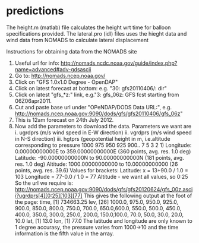 # predictions
The height.m (matlab) file calculates the height wrt time for balloon specifications provided.
The lateral.pro (idl) files uses the hieght data and wind data from NOMADS to calculate lateral displacement

Instructions for obtaining data from the NOMADS site

1. Useful url for info:  http://nomads.ncdc.noaa.gov/guide/index.php?name=advanced#adv-gdsascii
2. Go to: http://nomads.ncep.noaa.gov/
3. Click on "GFS 1.0x1.0 Degree - OpenDAP"
4. Click on latest forecast at bottom: e.g. "30: gfs20110406/: dir"
5. Click on latest "gfs_*z:" link, e.g."3: gfs_06z: GFS fcst starting from 06Z06apr2011. 
6. Cut and paste base url under "OPeNDAP/DODS Data URL:", e.g. http://nomads.ncep.noaa.gov:9090/dods/gfs/gfs20110406/gfs_06z"
7. This is 12am forecast on 24th July 2012.
8. Now add the parameters to download the data. Parameters we want are
i. ugrdprs (m/s wind speed in E-W direction)
ii. vgrdprs (m/s wind speed in N-S direction)
iii. hgtprs (geopotential height in m, i.e.altitude  corresponding to pressure
1000 975 950 925 900.. 7 5 3 2 1)
Longitude: 0.00000000000E to 359.00000000000E (360 points, avg. res. 1.0 deg)
Latitude: -90.00000000000N to 90.00000000000N (181 points, avg. res. 1.0 deg)
Altitude: 1000.00000000000 to 10.00000000000 (26 points, avg. res. 39.6)
Values for brackets:
Latitude: x = 13+90.0 / 1.0 = 103
Longitude = 77-0.0 / 1.0 = 77
Altitude - we want all values, so 0:25
So the url we require is:
http://nomads.ncep.noaa.gov:9090/dods/gfs/gfs20120624/gfs_00z.ascii?ugrdprs[4][0:25][103][77]
This gives the following output at the foot of the page:
time, [1]
734663.25
lev, [26]
1000.0, 975.0, 950.0, 925.0, 900.0, 850.0, 800.0, 750.0, 700.0, 650.0,600.0, 550.0, 500.0, 450.0, 400.0, 350.0, 300.0, 250.0, 200.0, 150.0,100.0, 70.0, 50.0, 30.0, 20.0, 10.0
lat, [1]
13.0
lon, [1]
77.0
The latitude and longitude are only known to 1 degree accurasy, the pressure varies from 1000->10 and the time information is the fifth value in the array.
